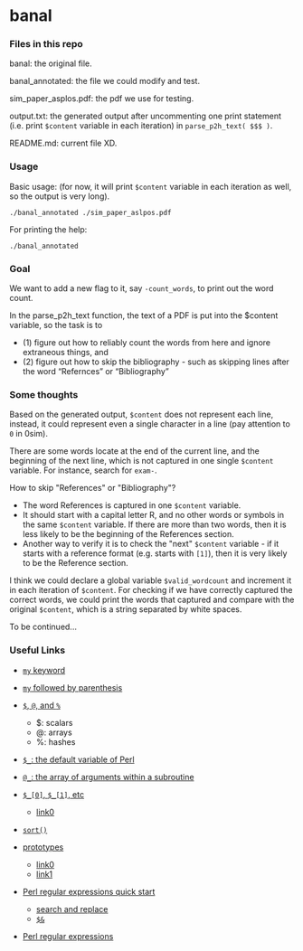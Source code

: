 # banal

### Files in this repo
banal: the original file.

banal_annotated: the file we could modify and test.

sim_paper_asplos.pdf: the pdf we use for testing.

output.txt: the generated output after uncommenting one print statement (i.e. print ```$content``` variable in each iteration) in ```parse_p2h_text( $$$ )```.

README.md: current file XD.

### Usage
Basic usage: (for now, it will print ```$content``` variable in each iteration as well, so the output is very long).
```
./banal_annotated ./sim_paper_aslpos.pdf
```

For printing the help:
```
./banal_annotated
```

### Goal
We want to add a new flag to it, say ```-count_words```, to print out the word count.

In the parse_p2h_text function, the text of a PDF is put into the $content variable, so the task is to 
- (1) figure out how to reliably count the words from here and ignore extraneous things, and 
- (2) figure out how to skip the bibliography - such as skipping lines after the word “Refernces” or “Bibliography”


### Some thoughts
Based on the generated output, ```$content``` does not represent each line, instead, it could represent even a single character in a line (pay attention to ```0``` in 0sim).

There are some words locate at the end of the current line, and the beginning of the next line, which is not captured in one single ```$content``` variable. For instance, search for ```exam-```.

How to skip "References" or "Bibliography"?
- The word References is captured in one ```$content``` variable.
- It should start with a capital letter R, and no other words or symbols in the same ```$content``` variable. If there are more than two words, then it is less likely to be the beginning of the References section.
- Another way to verify it is to check the "next" ```$content``` variable - if it starts with a reference format (e.g. starts with ```[1]```), then it is very likely to be the Reference section.


I think we could declare a global variable ```$valid_wordcount``` and increment it in each iteration of ```$content```. For checking if we have correctly captured the correct words, we could print the words that captured and compare with the original ```$content```, which is a string separated by white spaces.

To be continued...


### Useful Links

+ [```my``` keyword](https://www.geeksforgeeks.org/perl-my-keyword/)

+ [```my``` followed by parenthesis](https://stackoverflow.com/questions/10031455/using-my-with-parentheses-and-only-one-variable)

+ [```$```, ```@```, and ```%```](https://www.geeksforgeeks.org/perl-data-types/?ref=lbp)
    + $: scalars
    + @: arrays
    + %: hashes

+ [```$_```: the default variable of Perl](https://perlmaven.com/the-default-variable-of-perl)

+ [```@_```: the array of arguments within a subroutine](https://stackoverflow.com/questions/4563485/what-is-the-meaning-of-in-perl)

+ [```$_[0]```, ```$_[1]```, etc](https://www.cs.cmu.edu/afs/cs/user/rgs/mosaic/pl-sub.html#:~:text=_%2C%20that%20is-,(%24_%5B0%5D%2C%20%24_%5B1%5D%2C%20...),-.%20The%20array%20%40_)
    + [link0](https://stackoverflow.com/questions/4563485/what-is-the-meaning-of-in-perl#:~:text=Therefore%2C%20if%20you%20called%20a%20function%20with%20two%20arguments%2C%20those%20would%20be%20stored%20in%20%24_%5B0%5D%20and%20%24_%5B1%5D.)

+ [```sort()```](https://www.geeksforgeeks.org/perl-sort-function/)

+ [prototypes](https://perldoc.perl.org/perlsub#Prototypes)
    + [link0](https://stackoverflow.com/questions/36887201/what-does-the-dollar-character-in-the-brackets-of-a-perl-subroutine-mean/36887385)
    + [link1](https://stackoverflow.com/questions/46795246/what-is-the-meaning-of-prototype-in-perl#:~:text=2-,Looking%20at,-your%20previous%20question)

+ [Perl regular expressions quick start](https://perldoc.perl.org/perlrequick)
    + [search and replace](https://perldoc.perl.org/perlrequick#Search-and-replace)
    + [```$&```](https://perldoc.perl.org/variables/$&)
+ [Perl regular expressions](https://perldoc.perl.org/perlre)
